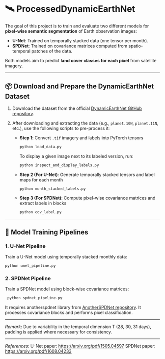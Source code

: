 # 🛰️ ProcessedDynamicEarthNet

The goal of this project is to train and evaluate two different models for **pixel-wise semantic segmentation** of Earth observation images:

- **U-Net**: Trained on temporally stacked data (one tensor per month).
- **SPDNet**: Trained on covariance matrices computed from spatio-temporal patches of the data.

Both models aim to predict **land cover classes for each pixel** from satellite imagery.

---

## 📦 Download and Prepare the DynamicEarthNet Dataset

1. Download the dataset from the official [DynamicEarthNet GitHub repository](https://github.com/aysim/dynnet).

2. After downloading and extracting the data (e.g., `planet.10N`, `planet.11N`, etc.), use the following scripts to pre-process it:

   - **Step 1**: Convert `.tif` imagery and labels into PyTorch tensors  
     ```bash
     python load_data.py
     ```  
     To display a given image next to its labeled version, run:  
     ```bash
     python inspect_and_display_labels.py
     ```

   - **Step 2 (For U-Net)**: Generate temporally stacked tensors and label maps for each month  
     ```bash
     python month_stacked_labels.py
     ```

   - **Step 3 (For SPDNet)**: Compute pixel-wise covariance matrices and extract labels in blocks  
     ```bash
     python cov_label.py
     ```

---

## 🧠 Model Training Pipelines

### 1. U-Net Pipeline
Train a U-Net model using temporally stacked monthly data:  
```bash
python unet_pipeline.py
```

### 2. SPDNet Pipeline
   Train a SPDNet model using block-wise covariance matrices: 
   ```bash
    python spdnet_pipeline.py
   ```

   It requires anotherspdnet library from [AnotherSPDNet repository](https://github.com/AmmarMian/anotherspdnet/tree/main).
   It processes covariance blocks and performs pixel classification.
   
---

*Remark*:  Due to variability in the temporal dimension T (28, 30, 31 days), padding is applied where necessary for consistency.

---
*References*:
U-Net paper: https://arxiv.org/pdf/1505.04597
SPDNet paper: https://arxiv.org/pdf/1608.04233


   
